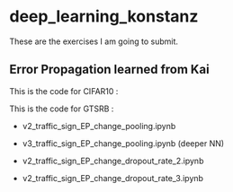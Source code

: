# deep_learning_konstanz
These are the exercises I am going to submit.

Error Propagation learned from Kai
---


This is the code for CIFAR10 :

This is the code for GTSRB : 

  * v2_traffic_sign_EP_change_pooling.ipynb
  * v3_traffic_sign_EP_change_pooling.ipynb (deeper NN)
  
  * v2_traffic_sign_EP_change_dropout_rate_2.ipynb
  * v2_traffic_sign_EP_change_dropout_rate_3.ipynb

